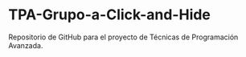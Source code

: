 # TPA-Grupo-a-Click-and-Hide
Repositorio de GitHub para el proyecto de Técnicas de Programación Avanzada.
